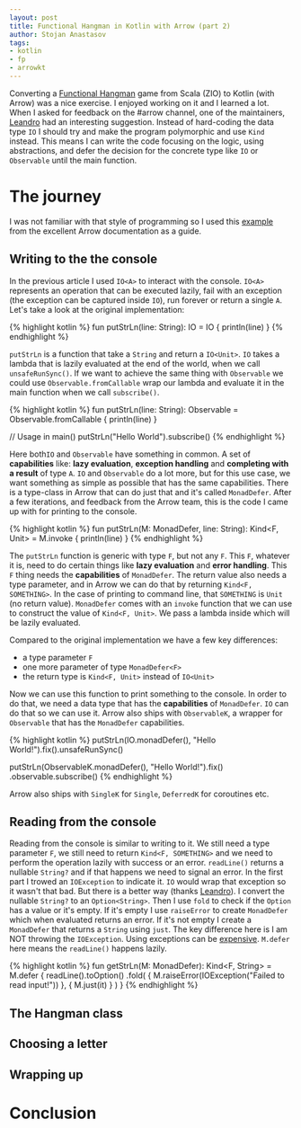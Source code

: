```yaml
---
layout: post
title: Functional Hangman in Kotlin with Arrow (part 2)
author: Stojan Anastasov
tags:
- kotlin
- fp
- arrowkt
---
```


Converting a [Functional Hangman][fp-hangman] game from Scala (ZIO) to Kotlin (with Arrow) was a nice exercise. I enjoyed working on it and I learned a lot. When I asked for feedback on the #arrow channel, one of the maintainers, [Leandro][leandro] had an interesting suggestion. Instead of hard-coding the data type `IO` I should try and make the program polymorphic and use `Kind` instead. This means I can write the code focusing on the logic, using abstractions, and defer the decision for the concrete type like `IO` or `Observable` until the main function.

# The journey

I was not familiar with that style of programming so I used this [example][poly-programs] from the excellent Arrow documentation as a guide.

## Writing to the the console

In the previous article I used `IO<A>` to interact with the console. `IO<A>` represents an operation that can be executed lazily, fail with an exception (the exception can be captured inside `IO`), run forever or return a single `A`. Let's take a look at the original implementation:

{% highlight kotlin %}
fun putStrLn(line: String): IO<Unit> = IO { println(line) }
{% endhighlight %}

`putStrLn` is a function that take a `String` and return a `IO<Unit>`. `IO` takes a lambda that is lazily evaluated at the end of the world, when we call `unsafeRunSync()`. If we want to achieve the same thing with `Observable` we could use `Observable.fromCallable` wrap our lambda and evaluate it in the main function when we call `subscribe()`.

{% highlight kotlin %}
fun putStrLn(line: String): Observable<Unit> = Observable.fromCallable {
    println(line)
}

// Usage in main()
putStrLn("Hello World").subscribe()
{% endhighlight %}

Here both`IO` and `Observable` have something in common. A set of **capabilities** like: **lazy evaluation**, **exception handling** and **completing with a result** of type `A`. `IO` and `Observable` do a lot more, but for this use case, we want something as simple as possible that has the same capabilities. There is a type-class in Arrow that can do just that and it's called `MonadDefer`. After a few iterations, and feedback from the Arrow team, this is the code I came up with for printing to the console.

{% highlight kotlin %}
fun <F> putStrLn(M: MonadDefer<F>, line: String): Kind<F, Unit> = M.invoke {
    println(line)
}
{% endhighlight %}

The `putStrLn` function is generic with type `F`, but not any `F`. This `F`, whatever it is, need to do certain things like **lazy evaluation** and **error handling**. This `F` thing needs the **capabilities** of `MonadDefer`. The return value also needs a type parameter, and in Arrow we can do that by returning `Kind<F, SOMETHING>`. In the case of printing to command line, that `SOMETHING` is `Unit` (no return value). `MonadDefer` comes with an `invoke` function that we can use to construct the value of `Kind<F, Unit>`. We pass a lambda inside which will be lazily evaluated.

Compared to the original implementation we have a few key differences:

* a type parameter `F`
* one more parameter of type `MonadDefer<F>`
* the return type is `Kind<F, Unit>` instead of `IO<Unit>`

Now we can use this function to print something to the console. In order to do that, we need a data type that has the **capabilities** of `MonadDefer`. `IO` can do that so we can use it. Arrow also ships with `ObservableK`, a wrapper for `Observable` that has the `MonadDefer` capabilities.

{% highlight kotlin %}
putStrLn(IO.monadDefer(), "Hello World!").fix().unsafeRunSync()

putStrLn(ObservableK.monadDefer(), "Hello World!").fix()
            .observable.subscribe()
{% endhighlight %}

Arrow also ships with `SingleK` for `Single`, `DeferredK` for coroutines etc.

## Reading from the console

Reading from the console is similar to writing to it. We still need a type parameter `F`, we still need to return `Kind<F, SOMETHING>` and we need to perform the operation lazily with success or an error. `readLine()` returns a nullable `String?` and if that happens we need to signal an error. In the first part I trowed an `IOException` to indicate it. `IO` would wrap that exception so it wasn't that bad. But there is a better way (thanks [Leandro][leandro]). I convert the nullable `String?` to an `Option<String>`. Then I use `fold` to check if the `Option` has a value or it's empty. If it's empty I use `raiseError` to create `MonadDefer` which when evaluated returns an error. If it's not empty I create a `MonadDefer` that returns a `String` using `just`. The key difference here is I am NOT throwing the `IOException`. Using exceptions can be [expensive][exceptions]. `M.defer` here means the `readLine()` happens lazily.

{% highlight kotlin %}
fun <F> getStrLn(M: MonadDefer<F>): Kind<F, String> = M.defer {
    readLine().toOption()
            .fold(
                    { M.raiseError<String>(IOException("Failed to read input!")) },
                    { M.just(it) }
            )
}
{% endhighlight %}

## The Hangman class

## Choosing a letter

## Wrapping up

# Conclusion

[fp-hangman]: /2018/functional-hangman-in-kotlin-with-arrow
[kotlin-weekly]: https://mailchi.mp/kotlinweekly/kotlin-weekly-120
[poly-programs]: https://arrow-kt.io/docs/patterns/polymorphic_programs/
[paco]: https://twitter.com/pacoworks
[raul]: https://twitter.com/raulraja
[leandro]: https://twitter.com/mLeandroBF
[exceptions]: http://java-performance.info/throwing-an-exception-in-java-is-very-slow/